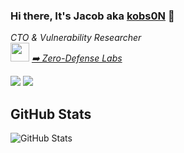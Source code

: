 ### Hi there, It's Jacob aka [kobs0N](https://kobson.ninja) 👋

<p><em>CTO & Vulnerability Researcher<br>
 <img src="https://media.giphy.com/media/WUlplcMpOCEmTGBtBW/giphy.gif" width="30"> <a href="https://zero-defense.com">➡️ Zero-Defense Labs</a>
</em></p>


<p>
<a href="https://twitter.com/kobsoNinja"><img src="https://img.shields.io/badge/twitter-%231DA1F2.svg?&style=for-the-badge&logo=twitter&logoColor=white&height=25"></a>
<a href="https://www.linkedin.com/in/jacob-hazak-949456b4"><img src="https://img.shields.io/badge/linkedin-%230077B5.svg?&style=for-the-badge&logo=linkedin&logoColor=white&height=25">
</a>
</p>


<h2>GitHub Stats</h2>
<p>
<img src="https://github-readme-stats.vercel.app/api?username=kobs0N&show_icons=true&theme=gotham" alt="GitHub Stats"></p>

